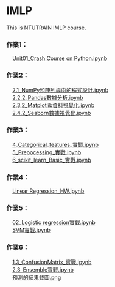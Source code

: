 # IMLP

This is NTUTRAIN IMLP course.

### 作業1： ###
&nbsp;&nbsp;&nbsp;&nbsp;[Unit01_Crash Course on Python.ipynb](https://github.com/robert820/IMLP/blob/main/hw1/Unit01_Crash%20Course%20on%20Python.ipynb)


### 作業2： ###
&nbsp;&nbsp;&nbsp;&nbsp;[2.1_NumPy和陣列導向的程式設計.ipynb](https://github.com/robert820/IMLP/blob/main/Unit02/2.1_NumPy%E5%92%8C%E9%99%A3%E5%88%97%E5%B0%8E%E5%90%91%E7%9A%84%E7%A8%8B%E5%BC%8F%E8%A8%AD%E8%A8%88.ipynb)<br>
&nbsp;&nbsp;&nbsp;&nbsp;[2.2.2_Pandas數據分析.ipynb](https://github.com/robert820/IMLP/blob/main/Unit02/2.2.2_Pandas%E6%95%B8%E6%93%9A%E5%88%86%E6%9E%90.ipynb)<br>
&nbsp;&nbsp;&nbsp;&nbsp;[2.3.2_Matplotlib資料視覺化.ipynb](https://github.com/robert820/IMLP/blob/main/Unit02/2.3.2_Matplotlib%E8%B3%87%E6%96%99%E8%A6%96%E8%A6%BA%E5%8C%96.ipynb)<br>
&nbsp;&nbsp;&nbsp;&nbsp;[2.4.2_Seaborn數據視覺化.ipynb](https://github.com/robert820/IMLP/blob/main/Unit02/2.4.2_Seaborn%E6%95%B8%E6%93%9A%E8%A6%96%E8%A6%BA%E5%8C%96.ipynb)


### 作業3： ###
&nbsp;&nbsp;&nbsp;&nbsp;[4_Categorical_features_實戰.ipynb](https://github.com/robert820/IMLP/blob/main/Unit03/4_Categorical_features_%E5%AF%A6%E6%88%B0.ipynb)<br>
&nbsp;&nbsp;&nbsp;&nbsp;[5_Prepocessing_實戰.ipynb](https://github.com/robert820/IMLP/blob/main/Unit03/5_Prepocessing_%E5%AF%A6%E6%88%B0.ipynb)<br>
&nbsp;&nbsp;&nbsp;&nbsp;[6_scikit_learn_Basic_實戰.ipynb](https://github.com/robert820/IMLP/blob/main/Unit03/6_scikit_learn_Basic_%E5%AF%A6%E6%88%B0.ipynb)

### 作業4： ###
&nbsp;&nbsp;&nbsp;&nbsp;[Linear Regression_HW.ipynb](https://github.com/robert820/IMLP/blob/main/Unit04/Linear%20Regression_HW.ipynb)<br>

### 作業5： ###
&nbsp;&nbsp;&nbsp;&nbsp;[02_Logistic regression實戰.ipynb](https://github.com/robert820/IMLP/blob/main/Unit05/02_Logistic%20regression%E5%AF%A6%E6%88%B0.ipynb)<br>
&nbsp;&nbsp;&nbsp;&nbsp;[SVM實戰.ipynb](https://github.com/robert820/IMLP/blob/main/Unit05_2/SVM%E5%AF%A6%E6%88%B0.ipynb)<br>

### 作業6： ###
&nbsp;&nbsp;&nbsp;&nbsp;[1.3_ConfusionMatrix_實戰.ipynb](https://github.com/robert820/IMLP/blob/main/Unit06/1.3_ConfusionMatrix_%E5%AF%A6%E6%88%B0.ipynb)<br>
&nbsp;&nbsp;&nbsp;&nbsp;[2.3_Ensemble實戰.ipynb](https://github.com/robert820/IMLP/blob/main/Unit06/2.3_Ensemble%E5%AF%A6%E6%88%B0.ipynb)<br>
&nbsp;&nbsp;&nbsp;&nbsp;[預測的結果截圖.png](https://github.com/robert820/IMLP/blob/main/Unit06/%E9%A0%90%E6%B8%AC%E7%9A%84%E7%B5%90%E6%9E%9C%E6%88%AA%E5%9C%96.png)